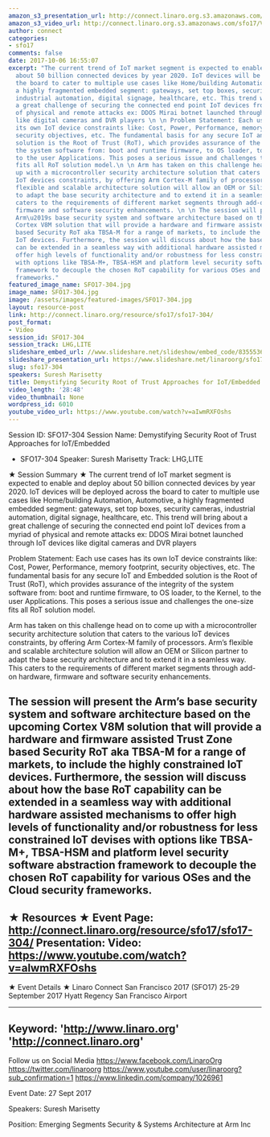 ```yaml
---
amazon_s3_presentation_url: http://connect.linaro.org.s3.amazonaws.com/sfo17/Presentations/SFO17-304%20Demystifying%20RoT_Final_LC.pptx
amazon_s3_video_url: http://connect.linaro.org.s3.amazonaws.com/sfo17/Videos/SFO17-304%20-%20Demystifying%20Security%20Root%20of%20Trust%20Approaches%20for%20IoT-Embedded.mp4
author: connect
categories:
- sfo17
comments: false
date: 2017-10-06 16:55:07
excerpt: "The current trend of IoT market segment is expected to enable and deploy
  about 50 billion connected devices by year 2020. IoT devices will be deployed across
  the board to cater to multiple use cases like Home/building Automation, Automotive,
  a highly fragmented embedded segment: gateways, set top boxes, security cameras,
  industrial automation, digital signage, healthcare, etc. This trend will bring about
  a great challenge of securing the connected end point IoT devices from a myriad
  of physical and remote attacks ex: DDOS Mirai botnet launched through IoT devices
  like digital cameras and DVR players \n \n Problem Statement: Each use cases has
  its own IoT device constraints like: Cost, Power, Performance, memory footprint,
  security objectives, etc. The fundamental basis for any secure IoT and Embedded
  solution is the Root of Trust (RoT), which provides assurance of the integrity of
  the system software from: boot and runtime firmware, to OS loader, to the Kernel,
  to the user Applications. This poses a serious issue and challenges the one-size
  fits all RoT solution model.\n \n Arm has taken on this challenge head on to come
  up with a microcontroller security architecture solution that caters to the various
  IoT devices constraints, by offering Arm Cortex-M family of processors. Arm\u2019s
  flexible and scalable architecture solution will allow an OEM or Silicon partner
  to adapt the base security architecture and to extend it in a seamless way. This
  caters to the requirements of different market segments through add-on hardware,
  firmware and software security enhancements. \n \n The session will present the
  Arm\u2019s base security system and software architecture based on the upcoming
  Cortex V8M solution that will provide a hardware and firmware assisted Trust Zone
  based Security RoT aka TBSA-M for a range of markets, to include the highly constrained
  IoT devices. Furthermore, the session will discuss about how the base RoT capability
  can be extended in a seamless way with additional hardware assisted mechanisms to
  offer high levels of functionality and/or robustness for less constrained IoT devises
  with options like TBSA-M+, TBSA-HSM and platform level security software abstraction
  framework to decouple the chosen RoT capability for various OSes and the Cloud security
  frameworks."
featured_image_name: SFO17-304.jpg
image_name: SFO17-304.jpg
image: /assets/images/featured-images/SFO17-304.jpg
layout: resource-post
link: http://connect.linaro.org/resource/sfo17/sfo17-304/
post_format:
- Video
session_id: SFO17-304
session_track: LHG,LITE
slideshare_embed_url: //www.slideshare.net/slideshow/embed_code/83555369
slideshare_presentation_url: https://www.slideshare.net/linaroorg/sfo17-304-demystifying-ro-tfinallc-83555369
slug: sfo17-304
speakers: Suresh Marisetty
title: Demystifying Security Root of Trust Approaches for IoT/Embedded - SFO17-304
video_length: '28:48'
video_thumbnail: None
wordpress_id: 6010
youtube_video_url: https://www.youtube.com/watch?v=aIwmRXFOshs
---
```


Session ID: SFO17-304
Session Name: Demystifying Security Root of Trust Approaches for IoT/Embedded
- SFO17-304
Speaker: Suresh Marisetty
Track: LHG,LITE

★ Session Summary ★
The current trend of IoT market segment is expected to enable and deploy about 50 billion connected devices by year 2020. IoT devices will be deployed across the board to cater to multiple use cases like Home/building Automation, Automotive, a highly fragmented embedded segment: gateways, set top boxes, security cameras, industrial automation, digital signage, healthcare, etc. This trend will bring about a great challenge of securing the connected end point IoT devices from a myriad of physical and remote attacks ex: DDOS Mirai botnet launched through IoT devices like digital cameras and DVR players

Problem Statement: Each use cases has its own IoT device constraints like: Cost, Power, Performance, memory footprint, security objectives, etc. The fundamental basis for any secure IoT and Embedded solution is the Root of Trust (RoT), which provides assurance of the integrity of the system software from: boot and runtime firmware, to OS loader, to the Kernel, to the user Applications. This poses a serious issue and challenges the one-size fits all RoT solution model.

Arm has taken on this challenge head on to come up with a microcontroller security architecture solution that caters to the various IoT devices constraints, by offering Arm Cortex-M family of processors. Arm’s flexible and scalable architecture solution will allow an OEM or Silicon partner to adapt the base security architecture and to extend it in a seamless way. This caters to the requirements of different market segments through add-on hardware, firmware and software security enhancements.

The session will present the Arm’s base security system and software architecture based on the upcoming Cortex V8M solution that will provide a hardware and firmware assisted Trust Zone based Security RoT aka TBSA-M for a range of markets, to include the highly constrained IoT devices. Furthermore, the session will discuss about how the base RoT capability can be extended in a seamless way with additional hardware assisted mechanisms to offer high levels of functionality and/or robustness for less constrained IoT devises with options like TBSA-M+, TBSA-HSM and platform level security software abstraction framework to decouple the chosen RoT capability for various OSes and the Cloud security frameworks.
---------------------------------------------------
★ Resources ★
Event Page: http://connect.linaro.org/resource/sfo17/sfo17-304/
Presentation:
Video: https://www.youtube.com/watch?v=aIwmRXFOshs
---------------------------------------------------

★ Event Details ★
Linaro Connect San Francisco 2017 (SFO17)
25-29 September 2017
Hyatt Regency San Francisco Airport

---------------------------------------------------
Keyword:
'http://www.linaro.org'
'http://connect.linaro.org'
---------------------------------------------------
Follow us on Social Media
https://www.facebook.com/LinaroOrg
https://twitter.com/linaroorg
https://www.youtube.com/user/linaroorg?sub_confirmation=1
https://www.linkedin.com/company/1026961

Event Date: 27 Sept 2017

Speakers: Suresh Marisetty

Position: Emerging Segments Security & Systems Architecture at Arm Inc

